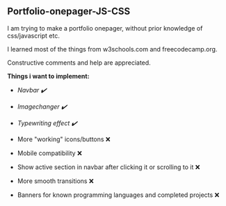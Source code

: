 ## Portfolio-onepager-JS-CSS


I am trying to make a portfolio onepager, without prior knowledge of css/javascript etc. 

I learned most of the things from w3schools.com and freecodecamp.org.

Constructive comments and help are appreciated.  

**Things i want to implement:**

- *Navbar :heavy_check_mark:*

- *Imagechanger :heavy_check_mark:*

- *Typewriting effect :heavy_check_mark:*

- More "working" icons/buttons :x:

- Mobile compatibility :x:

- Show active section in navbar after clicking it or scrolling to it :x:

- More smooth transitions :x:

- Banners for known programming languages and completed projects :x:

